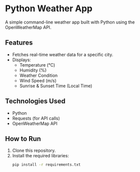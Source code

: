# Python Weather App

A simple command-line weather app built with Python using the OpenWeatherMap API.

## Features
- Fetches real-time weather data for a specific city.
- Displays:
  - Temperature (°C)
  - Humidity (%)
  - Weather Condition
  - Wind Speed (m/s)
  - Sunrise & Sunset Time (Local Time)

## Technologies Used
- Python
- Requests (for API calls)
- OpenWeatherMap API

## How to Run
1. Clone this repository.
2. Install the required libraries:
   ```bash
   pip install -r requirements.txt